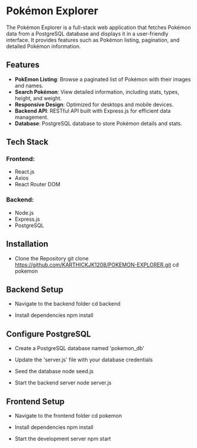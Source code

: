 # Pokémon Explorer

The Pokémon Explorer is a full-stack web application that fetches Pokémon data from a PostgreSQL database and displays it in a user-friendly interface. It provides features such as Pokémon listing, pagination, and detailed Pokémon information.

## Features

- **PokEmon Listing**: Browse a paginated list of Pokémon with their images and names.
- **Search Pokémon**: View detailed information, including stats, types, height, and weight.
- **Responsive Design**: Optimized for desktops and mobile devices.
- **Backend API**: RESTful API built with Express.js for efficient data management.
- **Database**: PostgreSQL database to store Pokémon details and stats.

## Tech Stack

### Frontend:
- React.js
- Axios
- React Router DOM

### Backend:
- Node.js
- Express.js
- PostgreSQL

## Installation

-  Clone the Repository
git clone https://github.com/KARTHICKJK1208/POKEMON-EXPLORER.git
cd pokemon

## Backend Setup
- Navigate to the backend folder
cd backend

-  Install dependencies
npm install

  ## Configure PostgreSQL
 - Create a PostgreSQL database named 'pokemon_db'

-  Update the 'server.js' file with your database credentials
- Seed the database
node seed.js

-  Start the backend server
node server.js

  ## Frontend Setup
- Navigate to the frontend folder
cd pokemon

-  Install dependencies
npm install

- Start the development server
npm start

